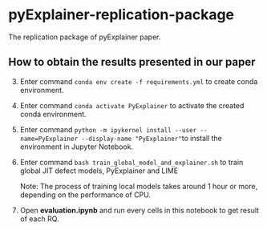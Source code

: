 
# pyExplainer-replication-package
The replication package of pyExplainer paper.

## How to obtain the results presented in our paper
3. Enter command `conda env create -f requirements.yml` to create conda environment.
4. Enter command `conda activate PyExplainer` to activate the created conda environment.
5. Enter command `python -m ipykernel install --user --name=PyExplainer --display-name "PyExplainer"`to install the environment in Jupyter Notebook.
6. Enter command `bash train_global_model_and_explainer.sh` to train global JIT defect models, PyExplainer and LIME

	Note: The process of training local models takes around 1 hour or more, depending on the performance of CPU.
	
6. Open **evaluation.ipynb** and run every cells in this notebook to get result of each RQ.
